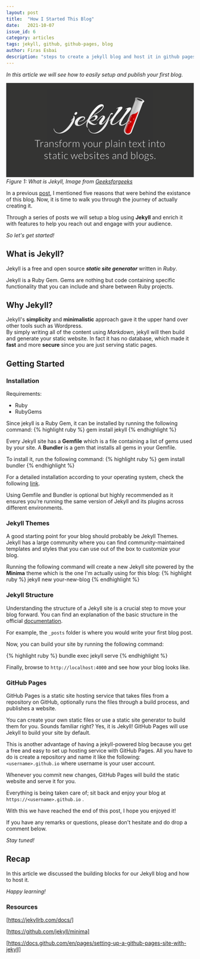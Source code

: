 ```yaml
---
layout: post
title:  "How I Started This Blog"
date:   2021-10-07
issue_id: 6
category: articles
tags: jekyll, github, github-pages, blog
author: Firas Esbai
description: "steps to create a jekyll blog and host it in github pages "
---
```


*In this article we will see how to easily setup and publish your first blog.* 

![image](/assets/images/articles/4_how_i_started_this_blog.png)
<br /> *Figure 1: What is Jekyll, Image from [Geeksforgeeks]*

In a previous [post], I mentioned five reasons that were behind the existance of this blog. Now, it is time to walk you through the journey of actually creating it.

Through a series of posts we will setup a blog using **Jekyll** and enrich it with features to help you reach out and engage with your audience.  

*So let's get started!* 

## What is Jekyll? ##

Jekyll is a free and open source ***static site generator*** written in *Ruby*. 

Jekyll is a Ruby Gem. Gems are nothing but code containing specific functionality that you can include and share between Ruby projects.  

## Why Jekyll? ##

Jekyll's **simplicity** and **minimalistic** approach gave it the upper hand over other tools such as Wordpress.  
By simply writing all of the content using *Markdown*, jekyll will then build and generate your static website. 
In fact it has no database, which made it **fast** and more **secure** since you are just serving static pages.   

## Getting Started ##

### Installation ###

Requirements:

+ Ruby
+ RubyGems

Since jekyll is a Ruby Gem, it can be installed by running the following command:
{% highlight ruby %} gem install jekyll {% endhighlight %}

Every Jekyll site has a **Gemfile** which is a file containing a list of gems used by your site.
A **Bundler** is a gem that installs all gems in your Gemfile. 

To install it, run the following command: 
{% highlight ruby %} gem install bundler {% endhighlight %}

For a detailed installation according to your operating system, check the following [link].

Using Gemfile and Bundler is optional but highly recommended as it ensures you’re running the same version of Jekyll and its plugins across different environments.

### Jekyll Themes ###

A good starting point for your blog should probably be Jekyll Themes. 
Jekyll has a large community where you can find community-maintained templates and styles that you can use out of the box to customize your blog. 

Running the following command will create a new Jekyll site powered by the **Minima** theme which is the one I'm actually using for this blog: 
{% highlight ruby %} jekyll new your-new-blog {% endhighlight %}

### Jekyll Structure ###

Understanding the structure of a Jekyll site is a crucial step to move your blog forward. 
You can find an explanation of the basic structure in the official [documentation]. 

For example, the `_posts` folder is where you would write your first blog post. 

Now, you can build your site by running the following command:

{% highlight ruby %} bundle exec jekyll serve {% endhighlight %}

Finally, browse to `http://localhost:4000` and see how your blog looks like. 

### GitHub Pages ###

GitHub Pages is a static site hosting service that takes files from a repository on GitHub, optionally runs the files through a build process, and publishes a website.

You can create your own static files or use a static site generator to build them for you. Sounds familiar right? Yes, it is Jekyll!
GitHub Pages will use Jekyll to build your site by default.

This is another advantage of having a jekyll-powered blog because you get a free and easy to set up hosting service with GitHub Pages. All you have to do is create a repository and name it like the following: 
`<username>.github.io` where username is your user account.

Whenever you commit new changes, GitHub Pages will build the static website and serve it for you.

Everything is being taken care of; sit back and enjoy your blog at `https://<username>.github.io` . 


With this we have reached the end of this post, I hope you enjoyed it! 

If you have any remarks or questions, please don't hesitate and do drop a comment below. 

*Stay tuned!*

## Recap ## 

In this article we discussed the building blocks for our Jekyll blog and how to host it.

*Happy learning!*

### Resources ###

[https://jekyllrb.com/docs/]

[https://github.com/jekyll/minima]

[https://docs.github.com/en/pages/setting-up-a-github-pages-site-with-jekyll]

[Geeksforgeeks]: https://www.geeksforgeeks.org/jekyll-vs-wordpress/
[post]: https://firasesbai.github.io/articles/2021/04/12/why-i-started-this-blog.html
[link]: https://jekyllrb.com/docs/installation/ 
[documentation]: https://jekyllrb.com/docs/structure/
[https://jekyllrb.com/docs/]: https://jekyllrb.com/docs/
[https://github.com/jekyll/minima]: https://github.com/jekyll/minima
[https://docs.github.com/en/pages/setting-up-a-github-pages-site-with-jekyll]: https://docs.github.com/en/pages/setting-up-a-github-pages-site-with-jekyll 